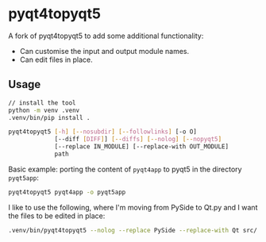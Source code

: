 pyqt4topyqt5
============

A fork of pyqt4topyqt5 to add some additional functionality:
* Can customise the input and output module names.
* Can edit files in place.

## Usage
```bash
// install the tool
python -m venv .venv
.venv/bin/pip install .

pyqt4topyqt5 [-h] [--nosubdir] [--followlinks] [-o O]
             [--diff [DIFF]] [--diffs] [--nolog] [--nopyqt5]
             [--replace IN_MODULE] [--replace-with OUT_MODULE]
             path
```

Basic example: porting the content of `pyqt4app` to pyqt5 in the directory `pyqt5app`:
```bash
pyqt4topyqt5 pyqt4app -o pyqt5app
```

I like to use the following, where I'm moving from PySide to Qt.py
and I want the files to be edited in place:
```bash
.venv/bin/pyqt4topyqt5 --nolog --replace PySide --replace-with Qt src/ -o src/
```
